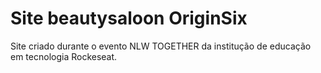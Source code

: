 # Site beautysaloon OriginSix
Site criado durante o evento NLW TOGETHER da institução de educação em tecnologia Rockeseat.

